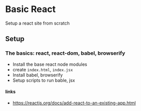 # Basic React

Setup a react site from scratch

## Setup

### The basics: react, react-dom, babel, browserify

- Install the base react node modules
- create `index.html`, `index.jsx`
- Install babel, browserify
- Setup scripts to run bable, jsx

#### links

- https://reactjs.org/docs/add-react-to-an-existing-app.html
